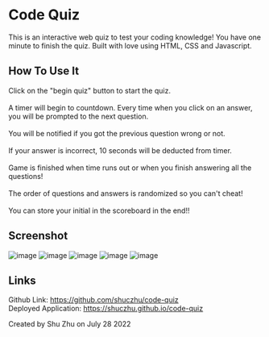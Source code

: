 # Code Quiz 
This is an interactive web quiz to test your coding knowledge! You have one minute to finish the quiz. Built with love using HTML, CSS and Javascript.

## How To Use It
Click on the "begin quiz" button to start the quiz. <br /><br />
A timer will begin to countdown. Every time when you click on an answer, you will be prompted to the next question. <br /><br />
You will be notified if you got the previous question wrong or not. <br /><br />
If your answer is incorrect, 10 seconds will be deducted from timer.<br /><br />
Game is finished when time runs out or when you finish answering all the questions! <br /><br />
The order of questions and answers is randomized so you can't cheat!
<br /><br />
You can store your initial in the scoreboard in the end!!

## Screenshot
![image](https://user-images.githubusercontent.com/108253013/181646723-d3d73e33-caf4-4bd2-b735-c7d7ab9c442d.png)
![image](https://user-images.githubusercontent.com/108253013/181646747-89c7f530-feae-4e35-9969-f25bd53803a3.png)
![image](https://user-images.githubusercontent.com/108253013/181646823-6d7e511c-bbff-4421-8f97-f66ec8310e21.png)
![image](https://user-images.githubusercontent.com/108253013/181663643-08ac45da-c116-42bf-b981-2139fb3393d1.png)
![image](https://user-images.githubusercontent.com/108253013/181663607-74bab961-08f8-4448-8a50-50d1cb7187f0.png)





## Links
Github Link: https://github.com/shuczhu/code-quiz <br />
Deployed Application: https://shuczhu.github.io/code-quiz<br />

Created by Shu Zhu on July 28 2022